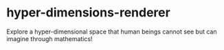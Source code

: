 # hyper-dimensions-renderer
 Explore a hyper-dimensional space that human beings cannot see but can imagine through mathematics! 
